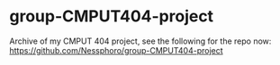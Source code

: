 # group-CMPUT404-project

Archive of my CMPUT 404 project, see the following for the repo now:
https://github.com/Nessphoro/group-CMPUT404-project
